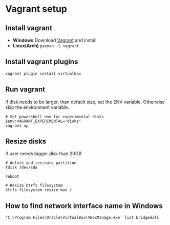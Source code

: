# Vagrant setup


## Install vagrant

* **Windows** Download [Vagrant](https://www.vagrantup.com/downloads) and install
* **Linux(Arch)** `pacman -S vagrant`

## Install vagrant plugins

```
vagrant plugin install virtualbox
```

## Run vagrant

If disk needs to be larger, than default size, set the ENV variable. Otherwise skip the environment variable.

```
# Set powershell env for experimental disks
$env:VAGRANT_EXPERIMENTAL="disks"
vagrant up
```

## Resize disks

If user needs bigger disk than 20GB

```
# delete and recreate partition
fdisk /dev/sda

reboot

# Resize btrfs filesystem
btrfs filesystem resize max /
```
## How to find network interface name in Windows

```
'C:\Program Files\Oracle\VirtualBox\VBoxManage.exe' list bridgedifs
```